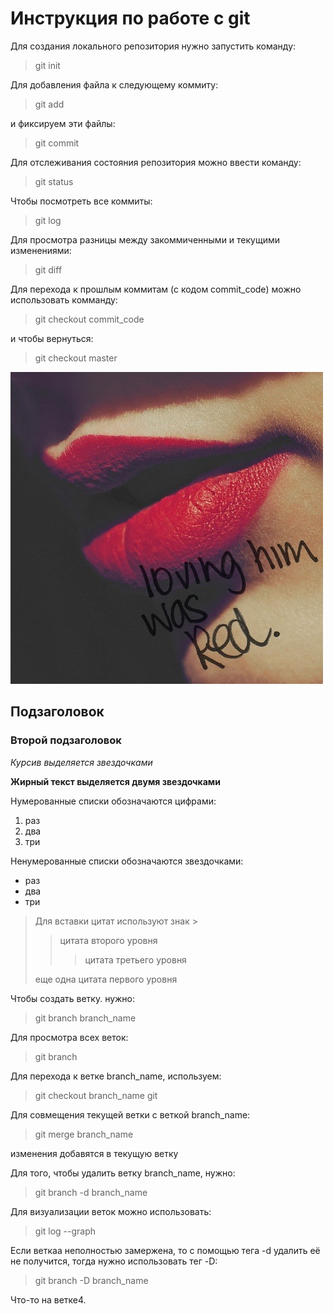 # Инструкция по работе с git
Для создания локального репозитория нужно запустить команду:
>git init

Для добавления файла к следующему коммиту:
>git add

и фиксируем эти файлы:
>git commit

Для отслеживания состояния репозитория можно ввести команду:
>git status

Чтобы посмотреть все коммиты:
>git log

Для просмотра разницы между закоммиченными и текущими изменениями:
>git diff

Для перехода к прошлым коммитам (с кодом commit_code) можно использовать комманду:
>git checkout commit_code

и чтобы вернуться:
>git checkout master 

![какая-то картинка](изображение_viber_2022-03-29_16-25-48-567.jpg)

## Подзаголовок

### Второй подзаголовок

*Курсив выделяется звездочками*

**Жирный текст выделяется двумя звездочками**

Нумерованные списки обозначаются цифрами:
1. раз
2. два
3. три

Ненумерованные списки обозначаются звездочками:
* раз
* два
* три

>Для вставки цитат используют знак >
>>цитата второго уровня
>>>цитата третьего уровня
>
>еще одна цитата первого уровня

Чтобы создать ветку. нужно:
> git branch branch_name

Для просмотра всех веток:
> git branch

Для перехода к ветке branch_name, используем:
 >git checkout branch_name git
 
 Для совмещения текущей ветки с веткой branch_name:
 >git merge branch_name
 
 изменения добавятся в текущую ветку
 
 Для того, чтобы удалить ветку branch_name, нужно:
 > git branch -d branch_name

 Для визуализации веток можно использовать:
 >git log --graph

Если веткаа неполностью замержена, то с помощью тега -d удалить её не получится, тогда нужно использовать тег -D:
>git branch -D branch_name










Что-то на ветке4.
